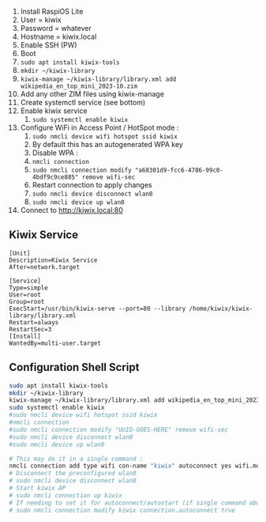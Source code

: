 1. Install RaspiOS Lite
2. User = kiwix
3. Password = whatever
4. Hostname = kiwix.local
5. Enable SSH (PW)
6. Boot
7. `sudo apt install kiwix-tools`
8. `mkdir ~/kiwix-library`
9. `kiwix-manage ~/kiwix-library/library.xml add wikipedia_en_top_mini_2023-10.zim`
10.  Add any other ZIM files using kiwix-manage
11.  Create systemctl service (see bottom)
12.  Enable kiwix service
     1. `sudo systemctl enable kiwix`
13.  Configure WiFi in Access Point / HotSpot mode :
     1. `sudo nmcli device wifi hotspot ssid kiwix`
     2. By default this has an autogenerated WPA key
     3. Disable WPA : 
     4. `nmcli connection`
     5. `sudo nmcli connection modify "a68301d9-fcc6-4786-99c0-4bdf9c9ce885" remove wifi-sec`
     6. Restart connection to apply changes
     7. `sudo nmcli device disconnect wlan0`
     8. `sudo nmcli device up wlan0`
14. Connect to http://kiwix.local:80



## Kiwix Service
```
[Unit]
Description=Kiwix Service
After=network.target

[Service]
Type=simple
User=root
Group=root
ExecStart=/usr/bin/kiwix-serve --port=80 --library /home/kiwix/kiwix-library/library.xml
Restart=always
RestartSec=3
[Install]
WantedBy=multi-user.target
```

## Configuration Shell Script
```bash
sudo apt install kiwix-tools
mkdir ~/kiwix-library
kiwix-manage ~/kiwix-library/library.xml add wikipedia_en_top_mini_2023-10.zim
sudo systemctl enable kiwix
#sudo nmcli device wifi hotspot ssid kiwix
#nmcli connection
#sudo nmcli connection modify "UUID-GOES-HERE" remove wifi-sec
#sudo nmcli device disconnect wlan0
#sudo nmcli device up wlan0

# This may do it in a single command : 
nmcli connection add type wifi con-name "kiwix" autoconnect yes wifi.mode ap wifi.ssid "kiwix" ipv4.method shared ipv6.method local connection.autoconnect true
# Disconnect the preconfigured wlan0
# sudo nmcli device disconnect wlan0
# Start kiwix AP
# sudo nmcli connection up kiwix
# If needing to set it for autoconnect/autostart (if single command above didn't work)
# sudo nmcli connection modify kiwix connection.autoconnect true
```